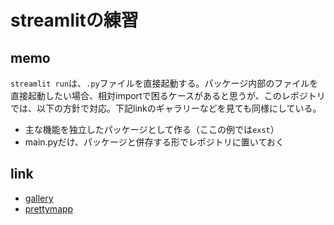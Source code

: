 # streamlitの練習

## memo

`streamlit run`は、`.py`ファイルを直接起動する。パッケージ内部のファイルを直接起動したい場合、相対importで困るケースがあると思うが、このレポジトリでは、以下の方針で対応。下記linkのギャラリーなどを見ても同様にしている。

- 主な機能を独立したパッケージとして作る（ここの例では`exst`）
- main.pyだけ、パッケージと併存する形でレポジトリに置いておく

## link

- [gallery][gallery]
- [prettymapp][prettymapp]

<!-- link -->
[gallery]: https://streamlit.io/gallery?category=geography-society
[prettymapp]: https://github.com/chrieke/prettymapp
